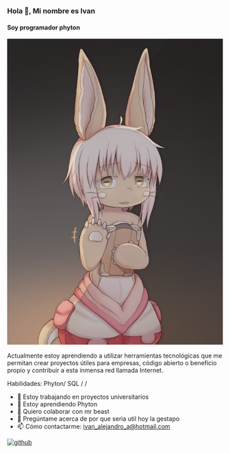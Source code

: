 ### Hola 👋, Mi nombre es Ivan
#### Soy programador phyton
![Soy programador phyton](https://github.com/ivancitoacosta/ivancitoacosta/blob/6c4da18090a05acfd1750cb3f8466ac4633e195d/imagen_nanachi_saludo.jpg)

Actualmente estoy aprendiendo a utilizar herramientas tecnológicas que me permitan crear proyectos útiles  para empresas, código abierto o beneficio propio y contribuir a esta inmensa red llamada Internet.

Habilidades: Phyton/ SQL /  / 

- 🔭 Estoy trabajando en proyectos universitarios 
- 🌱 Estoy aprendiendo Phyton 
- 👯 Quiero colaborar con mr beast 
- 💬 Pregúntame acerca de por que seria util hoy la gestapo 
- 📫 Cómo contactarme: ivan_alejandro_a@hotmail.com 


[<img src='https://cdn.jsdelivr.net/npm/simple-icons@3.0.1/icons/github.svg' alt='github' height='40'>](https://github.com/ivancitoacosta)  


<!--
**ivancitoacosta/ivancitoacosta** is a ✨ _special_ ✨ repository because its `README.md` (this file) appears on your GitHub profile.

Here are some ideas to get you started:

- 🔭 I’m currently working on ...
- 🌱 I’m currently learning ...
- 👯 I’m looking to collaborate on ...
- 🤔 I’m looking for help with ...
- 💬 Ask me about ...
- 📫 How to reach me: ...
- 😄 Pronouns: ...
- ⚡ Fun fact: ...
-->

